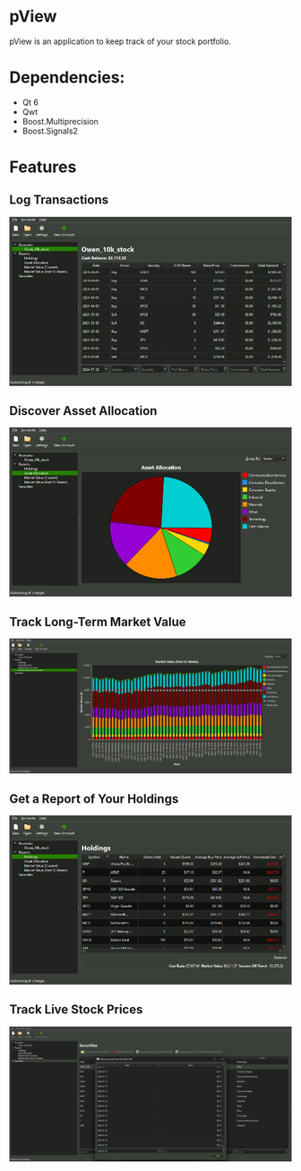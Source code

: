 # pView
pView is an application to keep track of your stock portfolio.

# Dependencies:
* Qt 6
* Qwt
* Boost.Multiprecision
* Boost.Signals2

# Features
## Log Transactions
![Log Transactions](https://github.com/pViewApp/pview3/blob/master/screenshots/transactions.png?raw=true)
## Discover Asset Allocation
![Discover Asset Allocation](https://github.com/pViewApp/pview3/blob/master/screenshots/asset_allocation.png?raw=true)
## Track Long-Term Market Value
![Track Transactions](https://github.com/pViewApp/pview3/blob/master/screenshots/market_value.png?raw=true)
## Get a Report of Your Holdings
![Get a Report of Your Holdings](https://github.com/pViewApp/pview3/blob/master/screenshots/holdings.png?raw=true)
## Track Live Stock Prices
![Track Live Stock Prices](https://github.com/pViewApp/pview3/blob/master/screenshots/security_price.png?raw=true)
